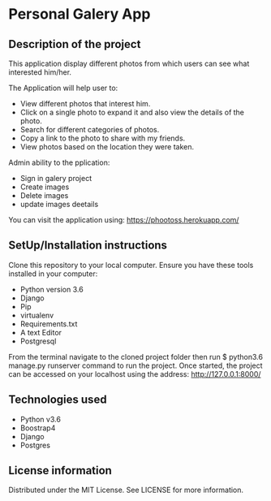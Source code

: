 # Personal Galery App


## Description of the project

This application display different photos from which users can see what interested him/her.

The Application will help user to:
- View different photos that interest him. 
- Click on a single photo to expand it and also view the details of the photo.
- Search for different categories of photos.
- Copy a link to the photo to share with my friends.
- View photos based on the location they were taken.

Admin ability to the pplication:

- Sign in galery project
- Create images
- Delete images
- update images deetails 


You can visit the application using: https://phootoss.herokuapp.com/

## SetUp/Installation instructions

Clone this repository to your local computer.
Ensure you have these tools installed in your computer:
* Python version 3.6 
* Django
* Pip
* virtualenv
* Requirements.txt
* A text  Editor
* Postgresql


From the terminal navigate to the cloned project folder  then run $ python3.6 manage.py runserver command  to run the  project.
Once started, the project can be accessed on your localhost using the address: http://127.0.0.1:8000/

## Technologies used

* Python v3.6
* Boostrap4
* Django
* Postgres

## License information
  
Distributed under the MIT License. See LICENSE for more information.
